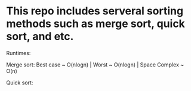 # This repo includes serveral sorting methods such as merge sort, quick sort, and etc.

Runtimes:

Merge sort: Best case ~ O(nlogn) | Worst ~ O(nlogn) | Space Complex ~ O(n)

Quick sort: 
